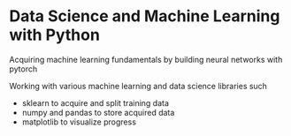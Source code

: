 # Data Science and Machine Learning with Python
Acquiring machine learning fundamentals by building neural networks with pytorch

Working with various machine learning and data science libraries such
- sklearn to acquire and split training data
- numpy and pandas to store acquired data
- matplotlib to visualize progress

